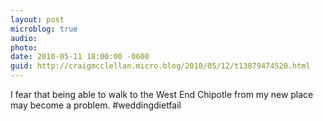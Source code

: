 ```yaml
---
layout: post
microblog: true
audio: 
photo: 
date: 2010-05-11 18:00:00 -0600
guid: http://craigmcclellan.micro.blog/2010/05/12/t13879474520.html
---
```

I fear that being able to walk to the West End Chipotle from my new place may become a problem. #weddingdietfail
